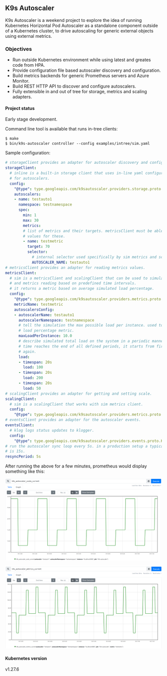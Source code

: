 K9s Autoscaler
---
K9s Autoscaler is a weekend project to explore the idea of running Kubernetes Horizontal Pod Autoscaler as a standalone component outside of a Kubernetes cluster, to drive autoscaling for generic external objects using external metrics.

### Objectives
* Run outside Kubernetes environment while using latest and greates code from HPA.
* Provide configuration file based autoscaler discovery and configuration.
* Build metrics backends for generic Prometheus servers and Azure Monitor.
* Build REST HTTP API to discover and configure autoscalers.
* Fully extensible in and out of tree for storage, metrics and scaling adapters.

#### Project status
Early stage development.

Command line tool is available that runs in-tree clients:
```
$ make
$ bin/k9s-autoscaler controller --config examples/intree/sim.yaml
```

Sample configuration:
```yaml
# storageClient provides an adapter for autoscaler discovery and configuration.
storageClient:
  # inline is a built-in storage client that uses in-line yaml configuration
  # for autoscalers.
  config:
    "@type": type.googleapis.com/k9sautoscaler.providers.storage.proto.InlineStorageConfig
    autoscalers:
    - name: testauto1
      namespace: testnamespace
      spec:
        min: 1
        max: 30
        metrics:
        # list of metrics and their targets. metricsClient must be able to provide
        # values for these.
        - name: testmetric
          target: 70
          selector:
            # internal selector used specifically by sim metrics and scaler.
            AUTOSCALER_NAME: testauto1
# metricsClient provides an adapter for reading metrics values.
metricsClient:
  # sim is a metricsClient and scalingClient that can be used to simulate scaling
  # and metrics reading based on predefined time intervals.
  # it returns a metric based on average simulated load percentage.
  config:
    "@type": type.googleapis.com/k9sautoscaler.providers.metrics.proto.SimMetricsConfig
    metricName: testmetric
    autoscalersConfig:
    - autoscalerName: testauto1
      autoscalerNamespace: testnamespace
      # tell the simulation the max possible load per instance. used to calculate
      # load percentage metric.
      maxLoadPerInstance: 10.0
      # describe simulated total load on the system in a periodic manner. once
      # time reaches the end of all defined periods, it starts from first period
      # again.
      load:
      - timespan: 20s
        load: 100
      - timespan: 20s
        load: 200 
      - timespan: 20s
        load: 50
# scalingClient provides an adapter for getting and setting scale.
scalingClient:
  # sim is a scalingClient that works with sim metrics client.
  config:
    "@type": type.googleapis.com/k9sautoscaler.providers.metrics.proto.SimMetricsConfig
# eventsClient provides an adapter for the autoscaler events.
eventsClient:
  # klog logs status updates to klogger.
  config:
    "@type": type.googleapis.com/k9sautoscaler.providers.events.proto.KLog
# run the autoscaler sync loop every 5s. in a production setup a typical value
# is 15s.
resyncPeriod: 5s
```

After running the above for a few minutes, prometheus would display something like this:

<p align="center">
  <img width="512" src="images/prom-sample-current-scale.png"/>
</p>
<p align="center">
  <img width="512" src="images/prom-sample-metrics-current.png"/>
</p>

#### Kubernetes version
v1.27.6